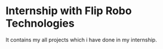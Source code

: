 # Internship with Flip Robo Technologies
It contains my all projects which i have done in my internship.


